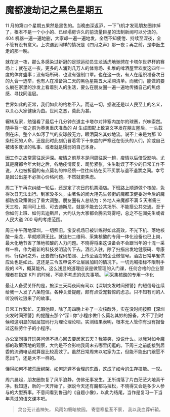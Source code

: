 # 魔都渡劫记之黑色星期五

11 月的第四个星期五果然是黑色的。当晚由深返沪，一下飞机才发现朋友圈炸掉了，根本不是一个小小的、已经塌房许久的前流量巨星的法制新闻可以分流的。404 机器一遍一遍地删，大家却一遍一遍地发，全然不知疲倦、持续至深夜，全不管有没有意义。上次遇到同样的情况是《四月之声》那一夜；再之前，是李医生走的那一晚。

就在这一夜，那么多感染过新冠的足球运动员生龙活虎地驰骋在卡塔尔世界杯的赛场上；就在这一夜，更多的人涌到几万人的体育场、扎堆的啤酒屋里欢度这四年一度的体育盛事；没有场所码、也没有强制口罩。也在这一夜，有人在组织准备次日的九合一选举，也有人在准备第二天的黑色星期五大采购清单。而我们，能做的要么躺在家里的沙发上看着别人的生活，要么在朋友圈一遍一遍地传播自己的焦虑感、寻找同温层。

世界如此的正常，我们如此的格格不入。而这一切，据说还是以人民至上的名义，以关心大家健康为由。世间之恶，莫此为甚。

辗转及家，勉强看了最后十几分钟东道主卡塔尔对阵塞内加尔的球赛，兴味索然。随手将一张之前为英勇重庆准备的 AI 生成图配上致哀文字发在朋友圈后，一头载倒在床。整个人如泻了气的皮球般无力，眼泪莫名其妙地流。说不上来是为那 10 条枉死的人命，还是此时此刻仍冒着零下十来度的严寒还在街头的人们，抑或自己被诸多耽误的私事、或者就是懦弱的自己本身。

因工作之故常需往返沪深。疫情之前基本是间周往返一趟，疫情以后倍受影响。尤其是魔都今年大封之后，各地疫情反复、局势紧张，生生耽误了不少的日常工作不说，人也被折磨的有点莫名的神经质--往往纠结在买不买票与退不退票之间。幸亏是因公出差不必担心价格问题，不然就更焦虑。

周二下午再次纠结一轮后，还是定了次日的机票酒店。下班路上顺道做个核酸，免得次日无法出行。到家没多久，由著名的闻大翔先生领衔的魔都卫健委对今后的魔都防疫政策做出了重大调整。朋友圈有人总结为：外地人来魔都不满 5 天者需三天三检，期间可上班、可去迪斯尼，就是不能去公共场所、不能搭公共交通。至于你如何上班、如何去迪斯尼，大约认为大家都会腾云驾雾吧，总之不在闻先生或者人民大道 200 号的考虑范围。

周三中午落地深圳，一切照旧。宝安机场已被训练得如此高效，不光下机、落地核酸一条龙，早就顺滑无比。就连扫二维码、采集核酸的专用一体化设备也已上岗，最大化地节省了落地核酸的人力问题。不晓得将来这设备会不会跟当年的十混一采样一样，作为最新的科技发明流传下去。酒店入驻，除了扫描出发地健康码、粤康码、行程码之外，还要做行程码拍照、上传至酒店的企业微信号。酒店日常早餐供应处也是如此。这还是三令五申说不让层层加码的情况下。一切光喊指标不限制手段的 KPI，概莫能外。这么浅显的道理应该是做管理的入门课，任何合格的企业管理者在指定 KPI 的时候，不能不考虑的优先事项。
<img decoding="async" src="https://i0.wp.com/salty.vip/wp-content/uploads/2022/11/WechatIMG45.jpeg?resize=225%2C300" alt="采集核酸的专用一体化" data-recalc-dims="1" />

最让人备受关怀的是，旅深三天两夜间有司以【深圳突发时间预警】的短信号连续给我一人发了八条短信。各种关爱提醒，颇有点受宠若惊的忐忑。只不知有司的人听没听过狼来了的故事。

日常工作繁忙、无暇他顾，除了周四晚上补了一次核酸外，实在没时间按照【深圳突发时间预警】的提醒去那个“深 i 你”小程序做什么莫名其妙的报备。大不了到时候和这明显的层层加码行为理论理论呗。实测结果表明，根本无人管你有没有报备过这些劳什子的小程序。
<img decoding="async" src="https://i0.wp.com/salty.vip/wp-content/uploads/2022/11/WechatIMG44.png?resize=139%2C300" alt="" data-recalc-dims="1" />

办公室同事开玩笑问但不担心回去要居家五天？我笑笑，没说什么。以我对如今魔都的政策落地的观察，大约是不会影响我周末去哪里闲逛的。下周三之前能接到居委的流调电话就算是比较高效了。虽然日常周末以宅家为主，但能不能出门跟愿不愿出门，还是大不一样的。

懂得如何不被荒唐绑架，如何逃避不合理的东西，这成了如今的生存技能。一叹。

周六晨起，朋友圈恢复了风平浪静，仿佛无事发生。正所谓落了片白茫茫大地真干净。我知道，新的一天开始了。据说今天还有魔都马拉松，不晓得又会是多少人参与的大型赛事。不意间看到鲁迅的《自题小像》，以此为结尾，当作是复习一下当年背过的语文课本吧。

> 灵台无计逃神矢，
> 风雨如磐暗故园。
> 寄意寒星荃不察，
> 我以我血荐轩辕。

<img decoding="async" src="https://i0.wp.com/salty.vip/wp-content/uploads/2022/11/chongqing0_0000-249-2.jpg?resize=180%2C300" alt="" data-recalc-dims="1" />
<img decoding="async" src="https://i0.wp.com/salty.vip/wp-content/uploads/2022/11/chongqing0_0000-249-1.jpg?resize=180%2C300" alt="" data-recalc-dims="1" />

